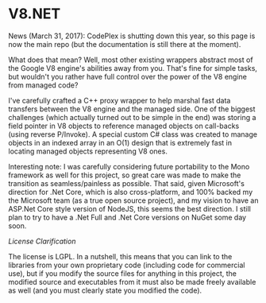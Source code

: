 V8.NET
======

News (March 31, 2017): CodePlex is shutting down this year, so this page is now the main repo (but the documentation is still there at the moment).


What does that mean? Well, most other existing wrappers abstract most of the Google V8 engine's abilities away from you.  That's fine for simple tasks, but wouldn't you rather have full control over the power of the V8 engine from managed code?

I've carefully crafted a C++ proxy wrapper to help marshal fast data transfers between the V8 engine and the managed side.  One of the biggest challenges (which actually turned out to be simple in the end) was storing a field pointer in V8 objects to reference managed objects on call-backs (using reverse P/Invoke).  A special custom C# class was created to manage objects in an indexed array in an O(1) design that is extremely fast in locating managed objects representing V8 ones.

Interesting note: I was carefully considering future portability to the Mono framework as well for this project, so great care was made to make the transition as seamless/painless as possible. That said, given Microsoft's direction for .Net Core, which is also cross-platform, and 100% backed my the Microsoft team (as a true open source project), and my vision to have an ASP.Net Core style version of NodeJS, this seems the best direction.  I still plan to try to have a .Net Full and .Net Core versions on NuGet some day soon.

*License Clarification*

The license is LGPL.  In a nutshell, this means that you can link to the libraries from your own proprietary code (including code for commercial use), but if you modify the source files for anything in this project, the modified source and executables from it must also be made freely available as well (and you must clearly state you modified the code).
